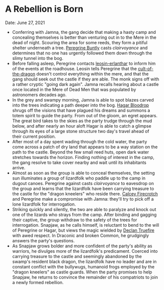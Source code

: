 # A Rebellion is Born

Date: June 27, 2021

- Conferring with Jamna, the gang decide that making a hasty camp and concealing themselves is better than venturing out in to the Mere in the dead of night. Scouring the area for some reeds, they form a pitiful shelter underneath a tree. [Peregrine Buntly](../Characters/Peregrine%20Buntly/%21index.md) casts *clairvoyance* and determines that no one has urgently followed them down through the slimy tunnel into the bog.
- Before falling asleep, Peregrine contacts [leosin-erlanthar](../npcs/leosin-erlanthar.md) to inform him of the events at the roadhouse. Leosin tells Peregrine that the [cult-of-the-dragon](../factions/cult-of-the-dragon.md) doesn't control everything within the mere, and that the gang should seek out the castle if they are able. The monk signs off with a rather cryptic "going dark again". Jamna recalls hearing about a castle once located in the Mere of Dead Men that was populated by astronomers decades ago.
- In the grey and swampy morning, Jamna is able to spot blazes carved into the trees indicating a path deeper into the bog. [Hagar Bloodrop](../Characters/Hagar%20Bloodrop/%21index.md) shrugs off the visions that have plagued his dreams and summons a totem spirit to guide the party. From out of the gloom, an egret appears. The great bird takes to the skies as the party trudge through the mud below, and after nearly an hour aloft Hagar is able to catch a glimpse through its eyes of a large stone structure two day's travel ahead of their current position.
- After most of a day spent wading through the cold water, the party come across a patch of dry land that appears to be a way station on the path to the castle. Beyond the few small reed huts, open dark water stretches towards the horizon. Finding nothing of interest in the camp, the gang resolve to take cover nearby and wait until its inhabitants arrive.
- Almost as soon as the group is able to conceal themselves, the setting sun illuminates a group of lizardfolk who paddle up to the camp in dugout canoes. Peregrine against casts *clairvoyance* to eavesdrop on the group and learns that the lizardfolk have been carrying treasure to the castle for the "dragon kneelers" who reside there. [Calcey Firecrotch](../Characters/Calcey%20Firecrotch/%21index.md) and Peregrine make a compromise with Jamna: they'll try to pick off a lone lizardfolk for interrogation.
- Striking quickly and silently, the two are able to paralyze and knock out one of the lizards who strays from the camp. After binding and gagging their captive, the group withdraw to the safety of the trees for interrogation. Snapjaw, as he calls himself, is reluctant to bend to the will of Peregrine or Hagar, but views the magic wielded by [Declan Truefire](../Characters/Declan%20Truefire/%21index.md) with awed respect. In Draconic and broken Common, he grudgingly answers the party's questions.
- As Snapjaw grows bolder and more confident of the party's ability as warriors, he divulges more of the lizardfolk's predicament. Coerced into carrying treasure to the castle and seemingly abandoned by the swamp's resident black dragon, the lizardfolk have no leader and are in constant conflict with the bullywugs, humanoid frogs employed by the "dragon kneelers" as castle guards. When the party promises to help Snapjaw, he returns to convince the remainder of his compatriots to join a newly formed rebellion.